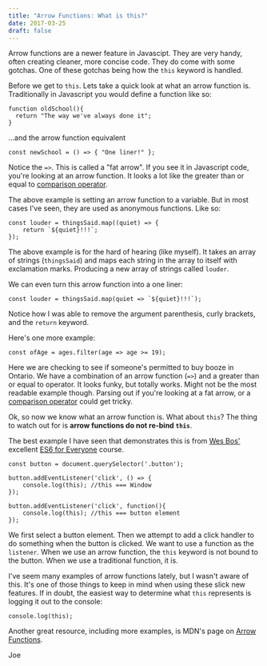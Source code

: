 ```yaml
---
title: "Arrow Functions: What is this?"
date: 2017-03-25
draft: false
---
```


Arrow functions are a newer feature in Javascipt. They are very handy, often creating cleaner, more concise code. They do come with some gotchas. One of these gotchas being how the `this` keyword is handled.

Before we get to `this`. Lets take a quick look at what an arrow function is. Traditionally in Javascript you would define a function like so:

```
function oldSchool(){
  return "The way we've always done it";
}
```
...and the arrow function equivalent
```
const newSchool = () => { "One liner!" };
```
Notice the `=>`. This is called a "fat arrow". If you see it in Javascript code, you're looking at an arrow function. It looks a lot like the greater than or equal to [comparison operator](https://developer.mozilla.org/en-US/docs/Web/JavaScript/Reference/Operators/Comparison_Operators).

The above example is setting an arrow function to a variable. But in most cases I've seen, they are used as anonymous functions. Like so:

```
const louder = thingsSaid.map((quiet) => {
    return `${quiet}!!!`;
});
```
The above example is for the hard of hearing (like myself). It takes an array of strings (`thingsSaid`) and maps each string in the array to itself with exclamation marks. Producing a new array of strings called `louder`.

We can even turn this arrow function into a one liner:

```
const louder = thingsSaid.map(quiet => `${quiet}!!!`);
```
Notice how I was able to remove the argument parenthesis, curly brackets, and the `return` keyword.

Here's one more example:
```
const ofAge = ages.filter(age => age >= 19);
```
Here we are checking to see if someone's permitted to buy booze in Ontario. We have a combination of an arrow function (`=>`) and a greater than or equal to operator. It looks funky, but totally works. Might not be the most readable example though. Parsing out if you're looking at a fat arrow, or a [comparison operator](https://developer.mozilla.org/en-US/docs/Web/JavaScript/Reference/Operators/Comparison_Operators) could get tricky.

Ok, so now we know what an arrow function is. What about `this`? The thing to watch out for is **arrow functions do not re-bind `this`**.

The best example I have seen that demonstrates this is from [Wes Bos'](http://wesbos.com/) excellent [ES6 for Everyone](https://es6.io/) course.

```
const button = document.querySelector('.button');

button.addEventListener('click', () => {
    console.log(this); //this === Window
});

button.addEventListener('click', function(){
    console.log(this); //this === button element
});
```
We first select a button element. Then we attempt to add a click handler to do something when the button is clicked. We want to use a function as the `listener`. When we use an arrow function, the `this` keyword is not bound to the button. When we use a traditional function, it is.

I've seem many examples of arrow functions lately, but I wasn't aware of this. It's one of those things to keep in mind when using these slick new features. If in doubt, the easiest way to determine what `this` represents is logging it out to the console:

```
console.log(this);
```
Another great resource, including more examples, is MDN's page on [Arrow Functions](https://developer.mozilla.org/en-US/docs/Web/JavaScript/Reference/Functions/Arrow_functions).

Joe

